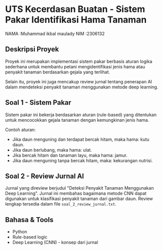 # UTS Kecerdasan Buatan - Sistem Pakar Identifikasi Hama Tanaman

NAMA :Muhammad ikbal maulady
NIM  :2306132

## Deskripsi Proyek
Proyek ini merupakan implementasi sistem pakar berbasis aturan logika sederhana untuk membantu petani mengidentifikasi jenis hama atau penyakit tanaman berdasarkan gejala yang terlihat.

Selain itu, proyek ini juga mencakup review jurnal tentang penerapan AI dalam mendeteksi penyakit tanaman menggunakan metode deep learning.



## Soal 1 - Sistem Pakar
Sistem pakar ini bekerja berdasarkan aturan (rule-based) yang ditentukan untuk mencocokkan gejala tanaman dengan kemungkinan jenis hama.

Contoh aturan:
- Jika daun menguning dan terdapat bercak hitam, maka hama: kutu daun.
- Jika daun berlubang, maka hama: ulat.
- Jika bercak hitam dan tanaman layu, maka hama: jamur.
- Jika daun menguning tanpa bercak hitam, maka: kekurangan nutrisi.

## Soal 2 - Review Jurnal AI
Jurnal yang direview berjudul "Deteksi Penyakit Tanaman Menggunakan Deep Learning". Jurnal ini membahas bagaimana metode CNN dapat digunakan untuk klasifikasi penyakit tanaman dari gambar daun. Review lengkap tersedia dalam file `soal_2_review_jurnal.txt`.

## Bahasa & Tools
- Python
- Rule-based logic
- Deep Learning (CNN) - konsep dari jurnal
